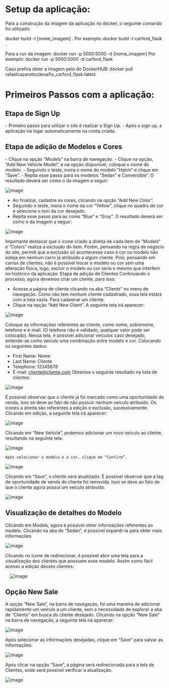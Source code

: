 <h1>Setup da aplicação:</h1>

Para a construção da imagem da aplicação no docker, o seguinte comando foi utilizado:

docker build -t [nome_imagem] . 
Por exemplo:
docker build -t carford_flask . 

Para a run da imagem:
docker run -p 5000:5000 -d [nome_imagem] 
Por exemplo:
docker run -p 5000:5000 -d carford_flask 

Caso prefira obter a imagem pelo do DockerHUB:
docker pull rafaelcazarotto/desafio_carford_flask:latest

<h1>Primeiros Passos com a aplicação:</h1>
<h2>Etapa de Sign Up</h2>
- Primeiro passo para utilizar o site é realizar o Sign Up.
- Após o sign up, a aplicação irá logar automaticamente na conta criada. 

<h2>Etapa de adição de Modelos e Cores</h2>
- Clique na opção “Models” na barra de navegação.
- Clique na opção, “Add New Vehicle Model”, e na opção disponível, coloque o nome do modelo.
- Seguindo o teste, insira o nome do modelo “Hatch” e clique em “Save”.
- Repita esse passo para os modelos “Sedan” e Conversible”.
O resultado deverá ser como o da imagem a seguir:
 
 ![image](https://user-images.githubusercontent.com/74441553/197645841-8606f7a8-5919-4609-a39c-cd3a2083784d.png)
 
- Ao finalizar, cadastre as cores, clicando na opção “Add New Color”.
- Seguindo o teste, insira o nome da cor “Yellow”, clique no quadro de cor e selecione o tom da cor desejado.  
- Repita esse passo para as cores “Blue” e “Gray”. 
O resultado deverá ser como o da imagem a seguir: 
 
![image](https://user-images.githubusercontent.com/74441553/197645852-7c2b3b8e-e292-4c27-9a0c-edecc2a92a91.png)

Importante destacar que o ícone criado a direita de cada item de “Models” e “Colors” realiza a exclusão do item. Porém, pensando na regra de negócio do site, permiti que a exclusão só acontecesse caso a cor ou modelo não esteja em nenhum carro já atribuído a algum cliente. Pois, pensando em carros de clientes, não é possível trocar o modelo ou cor sem uma alteração física, logo, excluir o modelo ou cor seria o mesmo que interferir no histórico da aplicação.
 Etapa de adição de Clientes
Continuando o processo, agora devemos criar um cliente, para isso:
- Acesse a página de cliente clicando na aba “Clients” no menu de navegação. 
Como não tem nenhum cliente cadastrado, essa tela estará com a lista vazia. 
Para cadastrar um cliente:
- Clique na opção “Add New Client”.
A seguinte tela irá aparecer:
 
 ![image](https://user-images.githubusercontent.com/74441553/197645875-7722e62f-9a4f-4c90-8a43-300fcbe305c7.png)

Coloque as informações referentes ao cliente, como nome, sobrenome, telefone e e-mail. (O telefone não é validado, qualquer valor pode ser colocado).
Nessa tela, é possível adicionar veículos caso desejado, entende-se como veículo uma combinação entre modelo e cor. 
Colocando os seguintes dados:
- First Name: Nome
- Last Name: Cliente
- Telephone: 12345678
- E-mail: cliente@cliente.com
Obtemos o seguinte resultado na lista de clientes:

![image](https://user-images.githubusercontent.com/74441553/197645889-e2145af1-68c9-40bc-bbd6-d48b3fc081ce.png)

É possível observar que o cliente já foi marcado como uma oportunidade de venda, isso se deve ao fato de não possuir nenhum veículo atribuído. 
Os ícones a direita são referentes a edição e exclusão, sucessivamente.
Clicando em edição, a seguinte tela irá aparecer:
  
 ![image](https://user-images.githubusercontent.com/74441553/197645911-08cfd042-ad9c-4505-aeca-e654c947a38b.png)

Clicando em “New Vehicle”, podemos adicionar um novo veículo ao cliente, resultando na seguinte tela:

![image](https://user-images.githubusercontent.com/74441553/197645943-61f71b42-57e6-46c8-a6a7-d129bfdb899d.png)

	Após selecionar o modelo e a cor, clique em “Confirm”.
 
 ![image](https://user-images.githubusercontent.com/74441553/197645953-1886ab67-50df-4c96-b03a-d99c9a20dcce.png)

Clicando em “Save”, o cliente será atualizado. 
É possível observar que a tag de oportunidade de venda do cliente foi removida. Isso se deve ao fato de que o cliente agora possui um veículo atribuído. 
 
 ![image](https://user-images.githubusercontent.com/74441553/197645974-a1290b1d-3e05-42b0-aab1-dd4c560b8f25.png)
 
<h2>Visualização de detalhes do Modelo</h2>
Clicando em Models, agora é possível obter informações referentes ao modelo. Clicando na aba do “Sedan”, é possível expandi-la para obter mais informações. 
  
  ![image](https://user-images.githubusercontent.com/74441553/197646001-2d411612-53ef-4d6f-b777-76d000d5b5f6.png)

Clicando no ícone de redirecionar, é possível abrir uma tela para a visualização dos clientes que possuem esse modelo. Assim como fácil acesso a edição desses clientes:
 
 ![image](https://user-images.githubusercontent.com/74441553/197646019-3fdd5027-7b61-4f3b-8873-cffe95c4c99e.png)
 
<h2>Opção New Sale</h2>
A opção “New Sale”, na barra de navegação, foi uma maneira de adicionar rapidamente um veículo a um cliente, sem a necessidade de explorar a aba de “Clients” em busca do cliente desejado. 
Clicando na opção “New Sale” na barra de navegação, a seguinte tela irá aparecer:
 
 ![image](https://user-images.githubusercontent.com/74441553/197646031-d1a9af6e-31f1-4c6e-87a9-00cd69bbe928.png)

Após selecionar as informações desejadas, clique em “Save” para salvar as informações:
 
 ![image](https://user-images.githubusercontent.com/74441553/197646044-73327277-8a12-4878-b262-cfe6982daf5c.png)

Após clicar na opção “Save”, a página será redirecionada para a tela de Clientes, onde será possível verificar a atualização.

 ![image](https://user-images.githubusercontent.com/74441553/197646057-b8f3b4bb-c4cf-487c-b5db-a7442df09a9d.png)

